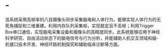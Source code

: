 # -
该系统采用高帧率的八目摄像头同步采集脑电和人体行为，能够实现人体行为的无死角捕捉和三维重建。利用内存队列采集帧，实现稳定且不丢帧；利用Trigger Box串口通信，实现脑电采集设备和摄像头的高精度同步。此系统能够应用于神经科学研究、自由活动状态下的脑电信号与行为分析，并能辅助人机交互领域和脑-机接口技术开发、神经环路机制探究和辅助临床诊断等方面。
